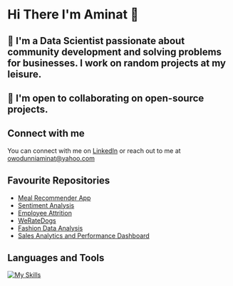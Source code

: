 # Hi There I'm Aminat 👋 <br><hb>
## 👀 I'm a Data Scientist passionate about community development and solving problems for businesses. I work on random projects at my leisure.<br><hb>
## 💞️ I'm open to collaborating on open-source projects. <br>
## Connect with me
You can connect with me on [LinkedIn](https://www.linkedin.com/in/aminat-owodunni-287811a1/) or reach out to me at owodunniaminat@yahoo.com<br><hb>
## Favourite Repositories
* [Meal Recommender App](https://github.com/amiegirl/Machine_Learning_Portfolio_Projects/tree/main/Machine_Learning_with_Python_Projects/Meal_Recommender_App)
* [Sentiment Analysis](https://github.com/amiegirl/Machine_Learning_Portfolio_Projects/tree/main/Machine_Learning_with_Python_Projects/Sentiment_Analysis)
* [Employee Attrition](https://github.com/amiegirl/Data_Analyst_Portfolio_Projects/tree/main/Python_Projects/Employee_Attrition)
* [WeRateDogs](https://github.com/amiegirl/Data_Analyst_Portfolio_Projects/tree/main/Python_Projects/WeRateDogs)
* [Fashion Data Analysis](https://github.com/amiegirl/Data_Analyst_Portfolio_Projects/tree/main/Ms_Power_BI_Projects/Fashion_Data_Analysis)
* [Sales Analytics and Performance Dashboard](https://github.com/amiegirl/Data_Analyst_Portfolio_Projects/tree/main/Ms_Excel_Projects/Sales_Analytics_and_Performance_Dashboard)
## Languages and Tools
[![My Skills](https://skills.thijs.gg/icons?i=py,html,figma,mysql,postgres)](https://skills.thijs.gg)
